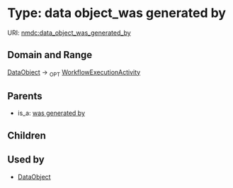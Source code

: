 
# Type: data object_was generated by




URI: [nmdc:data_object_was_generated_by](https://microbiomedata/meta/data_object_was_generated_by)


## Domain and Range

[DataObject](DataObject.md) ->  <sub>OPT</sub> [WorkflowExecutionActivity](WorkflowExecutionActivity.md)

## Parents

 *  is_a: [was generated by](was_generated_by.md)

## Children


## Used by

 * [DataObject](DataObject.md)
